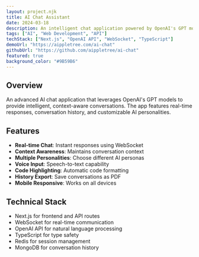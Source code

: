 ```yaml
---
layout: project.njk
title: AI Chat Assistant
date: 2024-03-18
description: An intelligent chat application powered by OpenAI's GPT models. Features real-time conversation, context awareness, and customizable personalities.
tags: ["AI", "Web Development", "API"]
techStack: ["Next.js", "OpenAI API", "WebSocket", "TypeScript"]
demoUrl: "https://aippletree.com/ai-chat"
githubUrl: "https://github.com/aippletree/ai-chat"
featured: true
background_color: "#9B59B6"
---
```


## Overview

An advanced AI chat application that leverages OpenAI's GPT models to provide intelligent, context-aware conversations. The app features real-time responses, conversation history, and customizable AI personalities.

## Features

- **Real-time Chat**: Instant responses using WebSocket
- **Context Awareness**: Maintains conversation context
- **Multiple Personalities**: Choose different AI personas
- **Voice Input**: Speech-to-text capability
- **Code Highlighting**: Automatic code formatting
- **History Export**: Save conversations as PDF
- **Mobile Responsive**: Works on all devices

## Technical Stack

- Next.js for frontend and API routes
- WebSocket for real-time communication
- OpenAI API for natural language processing
- TypeScript for type safety
- Redis for session management
- MongoDB for conversation history
